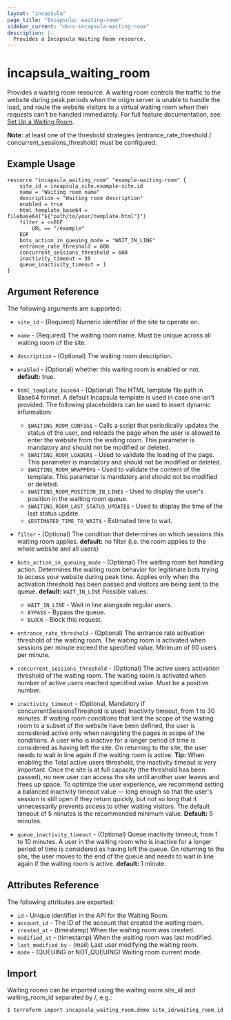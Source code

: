 ```yaml
---
layout: "incapsula"
page_title: "Incapsula: waiting-room"
sidebar_current: "docs-incapsula-waiting-room"
description: |-
  Provides a Incapsula Waiting Room resource.
---
```


# incapsula_waiting_room

Provides a waiting room resource.
A waiting room controls the traffic to the website during peak periods when the origin server is unable to handle the load, and route the website visitors to a virtual waiting room when their requests can't be handled immediately.
For full feature documentation, see [Set Up a Waiting Room](https://docs.imperva.com/bundle/cloud-application-security/page/waiting-room.htm).

**Note:** at least one of the threshold strategies (entrance_rate_threshold / concurrent_sessions_threshold) must be configured.

## Example Usage

```hcl
resource "incapsula_waiting_room" "example-waiting-room" {
    site_id = incapsula_site.example-site.id
    name = "Waiting room name"
    description = "Waiting room description"
    enabled = true
    html_template_base64 = filebase64("${"path/to/your/template.html"}")
    filter = <<EOF
        URL == "/example"
    EOF
    bots_action_in_queuing_mode = "WAIT_IN_LINE"
    entrance_rate_threshold = 600
    concurrent_sessions_threshold = 600
    inactivity_timeout = 30
    queue_inactivity_timeout = 1
}
```

## Argument Reference

The following arguments are supported:

* `site_id` - (Required) Numeric identifier of the site to operate on.

* `name` - (Required) The waiting room name. Must be unique across all waiting room of the site.

* `description` - (Optional) The waiting room description.

* `enabled` - (Optional) whether this waiting room is enabled or not. **default:** true.

* `html_template_base64` - (Optional) The HTML template file path in Base64 format. A default Incapsula template is used in case one isn't provided. The following placeholders can be used to insert dynamic information:
  * `$WAITING_ROOM_CONFIG$` - Calls a script that periodically updates the status of the user, and reloads the page when the user is allowed to enter the website from the waiting room. This parameter is mandatory and should not be modified or deleted.
  * `$WAITING_ROOM_LOADER$` - Used to validate the loading of the page. This parameter is mandatory and should not be modified or deleted.
  * `$WAITING_ROOM_WRAPPER$` - Used to validate the content of the template. This parameter is mandatory and should not be modified or deleted.
  * `$WAITING_ROOM_POSITION_IN_LINE$` - Used to display the user's position in the waiting room queue.
  * `$WAITING_ROOM_LAST_STATUS_UPDATE$` - Used to display the time of the last status update.
  * `$ESTIMATED_TIME_TO_WAIT$` - Estimated time to wait.

* `filter` - (Optional) The condition that determines on which sessions this waiting room applies. **default:** no filter (i.e. the room applies to the whole website and all users)

* `bots_action_in_queuing_mode` - (Optional) The waiting room bot handling action. Determines the waiting room behavior for legitimate bots trying to access your website during peak time. Applies only when the activation threshold has been passed and visitors are being sent to the queue. **default:** `WAIT_IN_LINE`
Possible values:
  * `WAIT_IN_LINE` - Wait in line alongside regular users.
  * `BYPASS` - Bypass the queue.
  * `BLOCK` - Block this request.

* `entrance_rate_threshold` - (Optional) The entrance rate activation threshold of the waiting room. The waiting room is activated when sessions per minute exceed the specified value. Minimum of 60 users per minute.

* `concurrent_sessions_threshold` - (Optional) The active users activation threshold of the waiting room. The waiting room is activated when number of active users reached specified value. Must be a positive number.

* `inactivity_timeout` - (Optional, Mandatory if concurrentSessionsThreshold is used) Inactivity timeout, from 1 to 30 minutes. If waiting room conditions that limit the scope of the waiting room to a subset of the website have been defined, the user is considered active only when navigating the pages in scope of the conditions. A user who is inactive for a longer period of time is considered as having left the site. On returning to the site, the user needs to wait in line again if the waiting room is active. **Tip:** When enabling the Total active users threshold, the inactivity timeout is very important. Once the site is at full capacity (the threshold has been passed), no new user can access the site until another user leaves and frees up space. To optimize the user experience, we recommend setting a balanced inactivity timeout value — long enough so that the user's session is still open if they return quickly, but not so long that it unnecessarily prevents access to other waiting visitors. The default timeout of 5 minutes is the recommended minimum value. **Default:** 5 minutes.

* `queue_inactivity_timeout` - (Optional) Queue inactivity timeout, from 1 to 10 minutes. A user in the waiting room who is inactive for a longer period of time is considered as having left the queue. On returning to the site, the user moves to the end of the queue and needs to wait in line again if the waiting room is active. **default:** 1 minute.

## Attributes Reference

The following attributes are exported:

* `id` - Unique identifier in the API for the Waiting Room.
* `account_id` - The ID of the account that created the waiting room.
* `created_at` - (timestamp) When the waiting room was created.
* `modified_at` - (timestamp) When the waiting room was last modified.
* `last_modified_by` - (mail) Last user modifying the waiting room.
* `mode` - (QUEUING or NOT_QUEUING) Waiting room current mode.

## Import

Waiting rooms can be imported using the waiting room site_id and waiting_room_id separated by /, e.g.:

```
$ terraform import incapsula_waiting_room.demo site_id/waiting_room_id
```